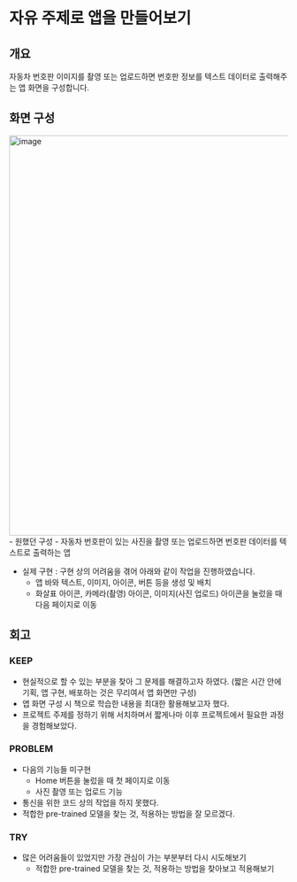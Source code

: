 # 자유 주제로 앱을 만들어보기
## 개요
자동차 번호판 이미지를 촬영 또는 업로드하면 번호판 정보를 텍스트 데이터로 출력해주는 앱 화면을 구성합니다.

## 화면 구성
<img width="723" alt="image" src="https://github.com/claireyy01/AIFFEL_MAIN_QUEST/assets/145723730/2950435c-7551-485d-8b3c-169e3d0f7776">
- 원했던 구성
  - 자동차 번호판이 있는 사진을 촬영 또는 업로드하면 번호판 데이터를 텍스트로 출력하는 앱

- 실제 구현 : 구현 상의 어려움을 겪어 아래와 같이 작업을 진행하였습니다.
  - 앱 바와 텍스트, 이미지, 아이콘, 버튼 등을 생성 및 배치
  - 화살표 아이콘, 카메라(촬영) 아이콘, 이미지(사진 업로드) 아이콘을 눌렀을 때 다음 페이지로 이동

## 회고
### KEEP
- 현실적으로 할 수 있는 부분을 찾아 그 문제를 해결하고자 하였다. (짧은 시간 안에 기획, 앱 구현, 배포하는 것은 무리여서 앱 화면만 구성)
- 앱 화면 구성 시 책으로 학습한 내용을 최대한 활용해보고자 했다.
- 프로젝트 주제를 정하기 위해 서치하며서 짧게나마 이후 프로젝트에서 필요한 과정을 경험해보았다.

### PROBLEM
- 다음의 기능들 미구현
  - Home 버튼을 눌렀을 때 첫 페이지로 이동
  - 사진 촬영 또는 업로드 기능
- 통신을 위한 코드 상의 작업을 하지 못했다.
- 적합한 pre-trained 모델을 찾는 것, 적용하는 방법을 잘 모르겠다.

### TRY
- 많은 어려움들이 있었지만 가장 관심이 가는 부분부터 다시 시도해보기
  - 적합한 pre-trained 모델을 찾는 것, 적용하는 방법을 찾아보고 적용해보기
